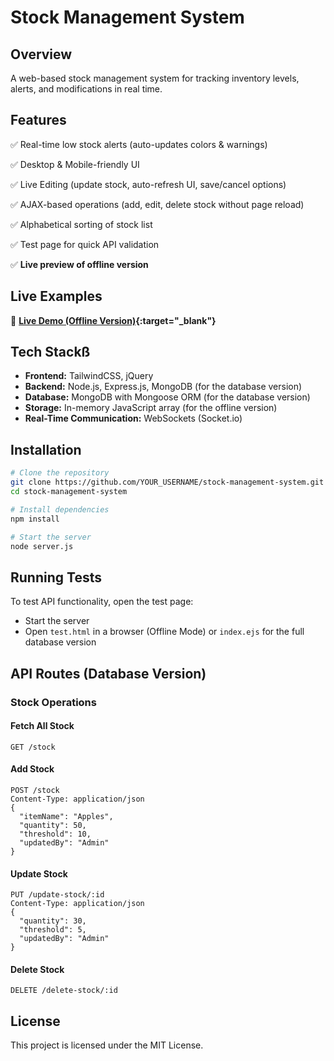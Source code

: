 # Stock Management System

## Overview
A web-based stock management system for tracking inventory levels, alerts, and modifications in real time.

## Features
✅ Real-time low stock alerts (auto-updates colors & warnings)  

✅ Desktop & Mobile-friendly UI 

✅ Live Editing (update stock, auto-refresh UI, save/cancel options)  

✅ AJAX-based operations (add, edit, delete stock without page reload)  

✅ Alphabetical sorting of stock list  

✅ Test page for quick API validation  

✅ **Live preview of offline version**  

## Live Examples
🔗 **[Live Demo (Offline Version)](test.html){:target="_blank"}**  

## Tech Stackß
- **Frontend:** TailwindCSS, jQuery
- **Backend:** Node.js, Express.js, MongoDB (for the database version)
- **Database:** MongoDB with Mongoose ORM (for the database version)
- **Storage:** In-memory JavaScript array (for the offline version)
- **Real-Time Communication:** WebSockets (Socket.io)

## Installation
```sh
# Clone the repository
git clone https://github.com/YOUR_USERNAME/stock-management-system.git
cd stock-management-system

# Install dependencies
npm install

# Start the server
node server.js
```

## Running Tests
To test API functionality, open the test page:
- Start the server
- Open `test.html` in a browser (Offline Mode) or `index.ejs` for the full database version

## API Routes (Database Version)
### Stock Operations
#### Fetch All Stock
```http
GET /stock
```
#### Add Stock
```http
POST /stock
Content-Type: application/json
{
  "itemName": "Apples",
  "quantity": 50,
  "threshold": 10,
  "updatedBy": "Admin"
}
```
#### Update Stock
```http
PUT /update-stock/:id
Content-Type: application/json
{
  "quantity": 30,
  "threshold": 5,
  "updatedBy": "Admin"
}
```
#### Delete Stock
```http
DELETE /delete-stock/:id
```

## License
This project is licensed under the MIT License.

